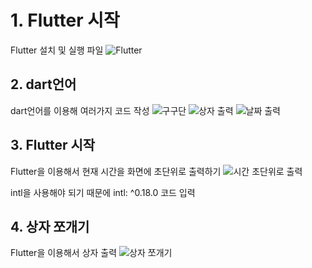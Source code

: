 # 1. Flutter 시작
Flutter 설치 및 실행 파일
![Flutter](https://github.com/user-attachments/assets/5521f51c-5cc8-405e-b3bf-b3a7b4ed96ed)

## 2. dart언어
dart언어를 이용해 여러가지 코드 작성
![구구단](https://github.com/user-attachments/assets/2bbdff57-d478-457b-8e9c-d564a2097f42)
![상자 출력](https://github.com/user-attachments/assets/fab290be-e320-4ca6-a28b-020c17cb9f04)
![날짜 출력](https://github.com/user-attachments/assets/079029a6-d056-4c36-aeac-b33e4ab3ab95)

## 3. Flutter 시작
Flutter을 이용해서 현재 시간을 화면에 초단위로 출력하기
![시간 초단위로 출력](https://github.com/user-attachments/assets/8ea2d66b-e351-459e-a2c6-dc0ad1fb4687)

intl을 사용해야 되기 때문에 intl: ^0.18.0 코드 입력

## 4. 상자 쪼개기
Flutter을 이용해서 상자 출력
![상자 쪼개기](https://github.com/user-attachments/assets/ea00335a-84f9-4e00-98f4-6b479e39c63b)
